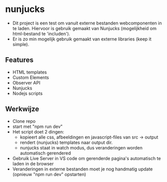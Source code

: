 # nunjucks

* Dit project is een test om vanuit externe bestanden webcomponenten in te laden. Hiervoor is gebruik gemaakt van Nunjucks (mogelijkheid om html-bestand te 'includen'). 
* Er is zo min mogelijk gebruik gemaakt van externe libraries (keep it simple).

## Features
* HTML templates
* Custom Elements
* Observer API
* Nunjucks
* Nodejs scripts

## Werkwijze
* Clone repo
* start met "npm run dev"
* Het script doet 2 dingen:
    * kopieert alle css, afbeeldingen en javascript-files van src -> output
    * rendert (nunjucks) templates naar output dir.
    * nunjucks staat in watch modus, dus veranderingen worden automatisch gerendered
* Gebruik Live Server in VS code om gerenderde pagina's automatisch te laden in de browser
* Veranderingen in externe bestanden moet je nog handmatig update (opnieuw "npm run dev" opstarten) 

